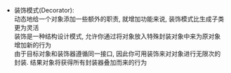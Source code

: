 - 装饰模式(Decorator):  
  动态地给一个对象添加一些额外的职责, 就增加功能来说, 装饰模式比生成子类更为灵活  
  装饰是一种结构设计模式, 允许你通过将对象放入特殊封装对象中来为原对象增加新的行为  
  由于目标对象和装饰器遵循同一接口, 因此你可用装饰来对对象进行无限次的封装. 结果对象将获得所有封装器叠加而来的行为  